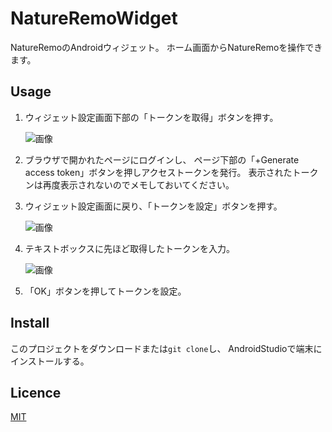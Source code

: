 NatureRemoWidget
====

NatureRemoのAndroidウィジェット。
ホーム画面からNatureRemoを操作できます。

## Usage

1. ウィジェット設定画面下部の「トークンを取得」ボタンを押す。  

    ![画像](/Users/mizuho/AndroidStudioProjects/NatureRemoWidgetKotlin/app/src/main/res/drawable/description1.jpeg)

1. ブラウザで開かれたページにログインし、
    ページ下部の「+Generate access token」ボタンを押しアクセストークンを発行。
    表示されたトークンは再度表示されないのでメモしておいてください。  
1. ウィジェット設定画面に戻り、「トークンを設定」ボタンを押す。

    ![画像](/Users/mizuho/AndroidStudioProjects/NatureRemoWidgetKotlin/app/src/main/res/drawable/description2.jpeg)

1. テキストボックスに先ほど取得したトークンを入力。

    ![画像](/Users/mizuho/AndroidStudioProjects/NatureRemoWidgetKotlin/app/src/main/res/drawable/description3.jpeg)

1. 「OK」ボタンを押してトークンを設定。

## Install

このプロジェクトをダウンロードまたは```git clone```し、
AndroidStudioで端末にインストールする。


## Licence

[MIT](https://github.com/tcnksm/tool/blob/master/LICENCE)
